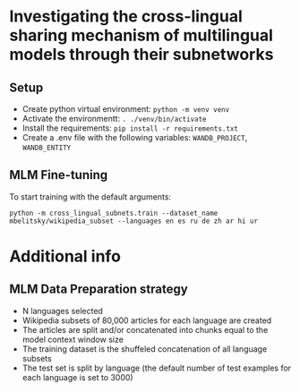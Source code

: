 # Investigating the cross-lingual sharing mechanism of multilingual models through their subnetworks

## Setup
- Create python virtual environment: `python -m venv venv`
- Activate the environmentt: `. ./venv/bin/activate`
- Install the requirements: `pip install -r requirements.txt`
- Create a .env file with the following variables: `WANDB_PROJECT`, `WANDB_ENTITY`

## MLM Fine-tuning

To start training with the default arguments:
```
python -m cross_lingual_subnets.train --dataset_name mbelitsky/wikipedia_subset --languages en es ru de zh ar hi ur
```

# Additional info
## MLM Data Preparation strategy
- N languages selected
- Wikipedia subsets of 80,000 articles for each language are created
- The articles are split and/or concatenated into chunks equal to the model context window size
- The training dataset is the shuffeled concatenation of all language subsets
- The test set is split by language (the default number of test examples for each language is set to 3000)
